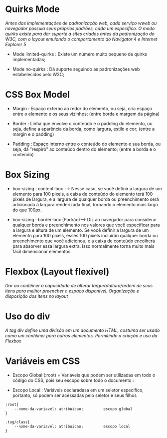 # Quirks Mode 
*Antes das implementações de padronização web, cada serviço wweb ou navegador possuia seus próprios padrões, cada um específico. O modo quirks existe para dar suporte a sites criados antes da padronização do W3C, com o layout emulando o comportamento do Navigator 4 e Internet Explorer 5*

* Mode limited-quirks : Existe um número muito pequeno de quirks implementadas;

* Mode no-quirks : Dá suporte seguindo as padronizações web estabelecidos pelo W3C;

# CSS Box Model 

* Margin : Espaço externo ao redor do elemento, ou seja, cria espaço entre o elemento e os seus vizinhos; (entre borda e margem da página)

* Border : Linha que envolve o conteúdo e o padding do elemento, ou seja, define a aparência da borda, como largura, estilo e cor; (entre a margin e o padding)

* Padding : Espaço interno entre o conteúdo do elemento e sua borda, ou seja, dá "respiro" ao conteúdo dentro do elemento; (entre a borda e o conteúdo)

# Box Sizing 

* box-sizing : content-box --> Nesse caso, se você definir a largura de um elemento para 100 pixels, a caixa de conteúdo do elemento terá 100 pixels de largura, e a largura de qualquer borda ou preenchimento será adicionada à largura renderizada final, tornando o elemento mais largo do que 100px.

* box-sizing : border-box (Padrão)--> Diz ao navegador para considerar qualquer borda e preenchimento nos valores que você especificar para a largura e altura de um elemento. Se você definir a largura de um elemento para 100 pixels, esses 100 pixels incluirão qualquer borda ou preenchimento que você adicionou, e a caixa de conteúdo encolherá para absorver essa largura extra. Isso normalmente torna muito mais fácil dimensionar elementos.

# Flexbox (Layout flexível)
*Dar ao contêiner a capacidade de alterar largura/altura/ordem de seus itens para melhor preencher o espaço disponível. Organização e disposição dos itens no layout*

# Uso do div 
*A tag div define uma divisão em um documento HTML, costuma ser usado como um contêiner para outros elementos. Permitindo a criação e uso da Flexbox*

# Variáveis em CSS 

* Escopo Global (:root) = Variáveis que podem ser utilizadas em todo o código do CSS, pois seu escopo sobre todo o documento : 

* Escopo Local : Variáveis declaradasa em um seletor específico, portanto, só podem ser acessadas pelo seletor e seus filhos

```
:root{
    --nome-da-variavel: atribuicao;         escopo global
}

.tag/class{
    --nome-da-variavel: atribuicao;         escopo local
}
```
